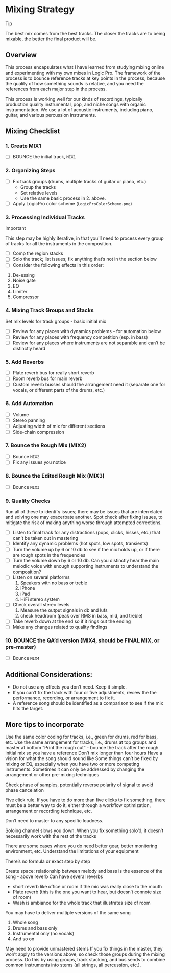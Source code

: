 # Mixing Strategy

> [!TIP]
> The best mix comes from the best tracks. The closer the tracks are to being mixable, the better the final product will be.

## Overview

This process encapsulates what I have learned from studying mixing online and experimenting with my own mixes in Logic Pro.
The framework of the process is to bounce reference tracks at key points in the process, because the quality of how something
sounds is relative, and you need the references from each major step in the process.

This process is working well for our kinds of recordings, typically production quality instrumental, pop, and niche songs with organic instrumentation.
We use a lot of acoustic instruments, including piano, guitar, and various percussion instruments.

## Mixing Checklist

### 1. Create MIX1

- [ ] BOUNCE the initial track, `MIX1`

### 2. Organizing Steps

- [ ] Fix track groups (drums, multiple tracks of guitar or piano, etc.)
    * Group the tracks
    * Set relative levels
    * Use the same basic process in 2. above.
- [ ] Apply LogicPro color scheme (`LogicProColorScheme.png`)

### 3. Processing Individual Tracks

> [!IMPORTANT]
> This step may be highly iterative, in that you'll need to process every group of tracks
> for all the instruments in the composition.

- [ ] Comp the region stacks
- [ ] Solo the track; list issues; fix anything that’s not in the section below
- [ ] Consider the following effects in this order:
1. De-essing
2. Noise gate
3. EQ
4. Limiter
5. Compressor

### 4. Mixing Track Groups and Stacks

Set mix levels for track groups - basic initial mix

- [ ] Review for any places with dynamics problems - for automation below
- [ ] Review for any places with frequency competition (esp. in bass)
- [ ] Review for any places where instruments are not separable and can’t be distinctly heard

### 5. Add Reverbs

- [ ] Plate reverb bus for really short reverb
- [ ] Room reverb bus for main reverb
- [ ] Custom reverb busses should the arrangement need it (separate one for vocals, or different parts of the drums, etc.)

### 6. Add Automation

- [ ] Volume
- [ ] Stereo panning
- [ ] Adjusting width of mix for different sections
- [ ] Side-chain compression

### 7. Bounce the Rough Mix (MIX2)

- [ ] Bounce `MIX2`
- [ ] Fix any issues you notice

### 8. Bounce the Edited Rough Mix (MIX3)

- [ ] Bounce `MIX3`

### 9. Quality Checks

Run all of these to identify issues; there may be issues that are interrelated and solving one may 
exacerbate another. Spot check after fixing issues, to mitigate the risk of making anything worse 
through attempted corrections.

- [ ] Listen to final track for any distractions (pops, clicks, hisses, etc.) that can’t be taken out in mastering
- [ ] Identify any dynamic problems (hot spots, low spots, transients)
- [ ] Turn the volume up by 6 or 10 db to see if the mix holds up, or if there are rough spots in the frequencies
- [ ] Turn the volume down by 6 or 10 db. Can you distinctly hear the main melodic voice with enough supporting instruments to understand the composition?
- [ ] Listen on several platforms
    1. Speakers with no bass or treble
    2. iPhone
    3. iPad
    4. HiFi stereo system
- [ ] Check overall stereo levels
    1. Measure the output signals in db and lufs
    2. check headroom (peak over RMS in bass, mid, and treble)
- [ ] Take reverb down at the end so if it rings out the ending
- [ ] Make any changes related to quality findings

### 10. BOUNCE the QA’d version (MIX4, should be FINAL MIX, or pre-master)

- [ ] Bounce `MIX4`

## Additional Considerations:

* Do not use any effects you don’t need. Keep it simple.
* If you can’t fix the track with four or five adjustments, review the the performance, recording, or arrangement to fix it.
* A reference song should be identified as a comparison to see if the mix hits the target.

## More tips to incorporate

Use the same color coding for tracks, i.e., green for drums, red for bass, etc.
Use the same arrangement for tracks, i.e., drums at top groups and master at bottom
“Print the rough cut” - bounce the track after the rough initial mix so you have a reference
Don’t mix longer than four hours
Have a vision for what the song should sound like
Some things can’t be fixed by mixing or EQ, especially when you have two or more competing instruments. Sometimes it can only be addressed by changing the arrangement or other pre-mixing techniques

Check phase of samples, potentially reverse polarity of signal to avoid phase cancelation

Five click rule. If you have to do more than five clicks to fix something, there must be a better way to do it, either through a workflow optimization, arrangement or recording technique, etc.

Don’t need to master to any specific loudness.

Soloing channel slows you down. When you fix something solo’d, it doesn’t necessarily work with the rest of the tracks

There are some cases where you do need better gear, better monitoring environment, etc. Understand the limitations of your equipment

There’s no formula or exact step by step

Create space: relationship between melody and bass is the essence of the song - above reverb
Can have several reverbs
 
* short reverb like office or room if the mic was really close to the mouth
* Plate reverb (this is the one you want to hear, but doesn’t connote size of room)
* Wash is ambiance for the whole track that illustrates size of room

You may have to deliver multiple versions of the same song

1. Whole song
2. Drums and bass only
3. Instrumental only (no vocals)
4. And so on

May need to provide unmastered stems
If you fix things in the master, they won’t apply to the versions above, so check those groups during the mixing process.
Do this by using groups, track stacking, and bus sends to combine common instruments into stems (all strings, all percussion, etc.). 


